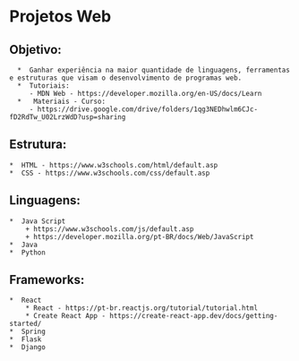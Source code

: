 # Projetos Web
## Objetivo:
      *  Ganhar experiência na maior quantidade de linguagens, ferramentas e estruturas que visam o desenvolvimento de programas web.
      *  Tutoriais:
         - MDN Web - https://developer.mozilla.org/en-US/docs/Learn
      *   Materiais - Curso:
         - https://drive.google.com/drive/folders/1qg3NEDhwlm6CJc-fD2RdTw_U02LrzWdD?usp=sharing
## Estrutura:
    *  HTML - https://www.w3schools.com/html/default.asp
    *  CSS - https://www.w3schools.com/css/default.asp

## Linguagens:
    *  Java Script
        + https://www.w3schools.com/js/default.asp
        + https://developer.mozilla.org/pt-BR/docs/Web/JavaScript
    *  Java
    *  Python

## Frameworks:
    *  React
        * React - https://pt-br.reactjs.org/tutorial/tutorial.html
        * Create React App - https://create-react-app.dev/docs/getting-started/ 
    *  Spring
    *  Flask
    *  Django


